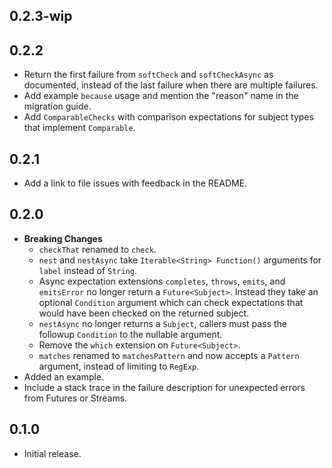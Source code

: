 ## 0.2.3-wip

## 0.2.2

-   Return the first failure from `softCheck` and `softCheckAsync` as
    documented, instead of the last failure when there are multiple failures.
-   Add example `because` usage and mention the "reason" name in the migration
    guide.
-   Add `ComparableChecks` with comparison expectations for subject types that
    implement `Comparable`.

## 0.2.1

-   Add a link to file issues with feedback in the README.

## 0.2.0

-   **Breaking Changes**
    -   `checkThat` renamed to `check`.
    -   `nest` and `nestAsync` take `Iterable<String> Function()` arguments for
        `label` instead of `String`.
    -   Async expectation extensions `completes`, `throws`, `emits`, and
        `emitsError` no longer return a `Future<Subject>`. Instead they take an
        optional `Condition` argument which can check expectations that would
        have been checked on the returned subject.
    -   `nestAsync` no longer returns a `Subject`, callers must pass the
        followup `Condition` to the nullable argument.
    -   Remove the `which` extension on `Future<Subject>`.
    -   `matches` renamed to `matchesPattern` and now accepts a `Pattern`
        argument, instead of limiting to `RegExp`.
-   Added an example.
-   Include a stack trace in the failure description for unexpected errors from
    Futures or Streams.

## 0.1.0

-   Initial release.
